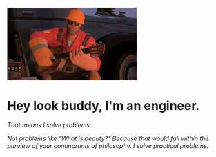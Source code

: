 ![Hey buddy, I'm an engineer.](./media/engineer.jpeg)
# Hey look buddy, I'm an engineer.

*That means I solve problems.*

*Not problems like "What is beauty?" Because that would fall within the purview of your conundrums of philosophy. I solve practical problems.*
